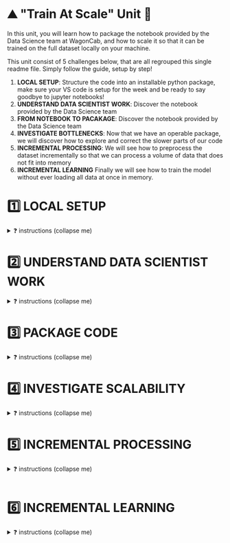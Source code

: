 # ⛰ "Train At Scale" Unit 🗻

In this unit, you will learn how to package the notebook provided by the Data Science team at WagonCab, and how to scale it so that it can be trained on the full dataset locally on your machine.

This unit consist of 5 challenges below, that are all regrouped this single readme file. Simply follow the guide, setup by step!

1. **LOCAL SETUP**: Structure the code into an installable python package, make sure your VS code is setup for the week and be ready to say goodbye to jupyter notebooks!
2. **UNDERSTAND DATA SCIENTIST WORK**: Discover the notebook provided by the Data Science team
3. **FROM NOTEBOOK TO PACAKAGE**: Discover the notebook provided by the Data Science team
4. **INVESTIGATE BOTTLENECKS**: Now that we have an operable package, we will discover how to explore and correct the slower parts of our code
5. **INCREMENTAL PROCESSING**: We will see how to preprocess the dataset incrementally so that we can process a volume of data that does not fit into memory
6. **INCREMENTAL LEARNING**
Finally we will see how to train the model without ever loading all data at once in memory.


# 1️⃣ LOCAL SETUP

<details>
    <summary markdown='span'>❓ instructions (collapse me)</summary>

<br>

As lead ML Engineer for the project, your first role is to setup a local working environment (pyenv) and an python package that only contains the skeleton of your code base.

💡 Packaging notebooks is a key ML Engineer skill. It allows
- Other users to collaborate on the code
- To call the code locally or on a remote machine in order for example to train the `taxifare_model` on a bigger machine
- To put the code in production (on a server that never stop running) in order to expose it as an **API** or through a **website**
- Render the code operable so that it can be ran manually or plugged to an automation workflow

### 1.1) Create new pyenv [🐍 taxifare-model]

```bash
cd ~/code/<user.github_nickname>/<program.challenges_repo_name>/07-ML-OPS/01-Train-at-scale/01-Train-at-scale/model
pyenv virtualenv 3.8.12 taxifare-model
pip install --upgrade pip
pyenv local taxifare-model
code .
```

Then, make sure both your OS terminal, your VS-code integrated terminal display well [🐍 taxifare-model] when in `model` folder.
On VS code, open any python file and check that taxifare-model is also activated by clicking on the bottom right pyenv section as below
<img src='https://wagon-public-datasets.s3.amazonaws.com/data-science-images/07-ML-OPS/pyenv-setup.png'>

### 1.2) Get familiar with the model package boilerplate

👇 Take 15 min to understand the boilerplate we've prepared for you

```bash
. # ~/code/data-challenges/07-ML-OPS/01-Train-at-scale/01-Train-at-scale/model
├── Makefile          # Main "interface" with your project. Use to launch tests, or start trainings etc... from the CLI
├── README.md         # A readme that explains to your
├── data              # empty folder that will be gitignored
│   ├── processed     # You will store intermediate processed data here as need be
│   └── raw           # You will download samples of the raw data from the internet to work/prototype locally
├── notebooks
│   ├── datascientist_deliverable.ipynb # The deliverable from the DS team!
│   └── recap.ipynb
├── pytest.ini        # test configuration file (do not touch)
├── requirements.txt  # list all third party packages to add to your local environment
├── setup.py          # allow `pip install` your package
├── taxifare_model          # the code logic for this package
│   ├── __init__.py
│   ├── interface
│   │   ├── __init__.py
│   │   └── main_local.py   # Your main python entry point that contains all "routes" that will be accessible from outside.
│   └── ml_logic
│       ├── __init__.py
│       ├── data.py         # save, load and clean data
│       ├── encoders.py     # custom encoders utilities
│       ├── model.py        # tensorflow model
│       ├── params.py       # global project params
│       ├── preprocessor.py # sklearn preprocessing pipelines
│       ├── registry.py     # save and load models
│       └── utils.py        # useful python functions
├── tests  # Tests to run using make pytest
    ├── ...
    ├── ...
└── training_outputs # local storage for trained model
    ├── metrics
    └── models
    └── params
```

👉 Let's install your package on this new virual env.

```bash
cd ~/code/<user.github_nickname>/<program.challenges_repo_name>/07-ML-OPS/01-Train-at-scale/01-Train-at-scale/model
pip install -e .
```

Make sure you have it installed by running `pip list | grep taxifare_model`. It should print the absolute path to the package.


### 1.3) Download raw data locally on your drive
```bash
cd ~/code/<user.github_nickname>/<program.challenges_repo_name>/07-ML-OPS/01-Train-at-scale/01-Train-at-scale/model
# 3 train sets
curl https://wagon-public-datasets.s3.amazonaws.com/taxi-fare-ny/train_1k.csv > data/raw/train_1k.csv
curl https://wagon-public-datasets.s3.amazonaws.com/taxi-fare-ny/train_10k.csv > data/raw/train_10k.csv
curl https://wagon-public-datasets.s3.amazonaws.com/taxi-fare-ny/train_100k.csv > data/raw/train_100k.csv
curl https://wagon-public-datasets.s3.amazonaws.com/taxi-fare-ny/train_500k.csv > data/raw/train_500k.csv

# 3 val sets
curl https://wagon-public-datasets.s3.amazonaws.com/taxi-fare-ny/val_1k.csv > data/raw/val_1k.csv
curl https://wagon-public-datasets.s3.amazonaws.com/taxi-fare-ny/val_10k.csv > data/raw/val_10k.csv
curl https://wagon-public-datasets.s3.amazonaws.com/taxi-fare-ny/val_100k.csv > data/raw/val_100k.csv
curl https://wagon-public-datasets.s3.amazonaws.com/taxi-fare-ny/val_500k.csv > data/raw/val_500k.csv

```

❗️ And only if you have excellent internet connexion and 6Go free space on your computer (it's not mandatory for the week)
```bash
curl https://wagon-public-datasets.s3.amazonaws.com/taxi-fare-ny/train_50M.csv.zip > model/data/raw/train_50M.csv.zip
```
</details>


# 2️⃣ UNDERSTAND DATA SCIENTIST WORK

<details>
    <summary markdown='span'>❓ instructions (collapse me)</summary>

<br>

Open `datascientist_deliverable.ipynb` within VScode (forget about Jupyter for this module)

❗️ Make sure to use `taxifare_model` as ipykernel venv

<img src='https://wagon-public-datasets.s3.amazonaws.com/data-science-images/07-ML-OPS/pyenv-notebook.png'>

- Run all cell carefully while understanding them. This handover between you and the DS team is the perfect time to interact with them.
- If some packages are missing, add them to your `requirements.txt` and `pip install -e .` again

</details>



# 3️⃣ PACKAGE CODE


<details>
    <summary markdown='span'>❓ instructions (collapse me)</summary>

<br>

🎯 Your goal is to be able to run the `taxifare_model.interface.main_local` module as per below

```bash
# -> model
python -m taxifare_model.interface.main_local
```

To do so, please code the missing code marked `# YOUR CODE HERE` in the following files

```markdown
├── taxifare_model
│   ├── __init__.py
│   ├── interface
│   │   ├── __init__.py
│   │   └── main_local.py   # ❓ Start by here: code `preprocess_and_train`, `pred`
│   └── ml_logic
│       ├── __init__.py
│       ├── data.py         # ❓ `clean data`
│       ├── encoders.py     # ❓ `transform_time_features`, `transform_lonlat_features`, `compute_geohash`
│       ├── model.py        # ❓ `initialize_model`, `compile_model`, `train_model`
│       ├── params.py       # ✅ You can change `DATASET_SIZE`
│       ├── preprocessor.py # ❓ `preprocess_features`
│       ├── registry.py     # ✅ `save_model` and `load_model` are already coded for you
│       └── utils.py        # ✅ keep for later
```

We have written various tests to help you check your code step-by-steps
```bash
# -> model
make test_train_at_scale
```

👉 To mimic Data Scientist setup, please check your logic at least once with the following DATASET_SIZE

```python
# taxifare_model/ml_logic/params.py
DATASET_SIZE = '100k'
```

But feel free to keep `'1k'` or `'10k'` datasets to iterate faster in debug mode 🐞 !


💡 Tips: Did you know you could convert `.ipynb` files into a single `.py` files with VScode? To do so, open any notebook, and use command palette to select "Convert to Python Script". It may help you copy paste multiple cell logic at once.

</details>

# 4️⃣ INVESTIGATE SCALABILITY


<details>
    <summary markdown='span'>❓ instructions (collapse me)</summary>

<br>

Now that you managed to make the package work for a small dataset, time to see how it will handle the real dataset!

👉 Switch `ml_logic.params.DATASET_SIZE` and `ml_logic.params.VALIDATION_DATASET_SIZE` to `'500k'` to start getting serious!

❓ Investigate **which part of your code take most time and memory use** and try to answer the following questions with your buddy:
- [ ] What part of your code hold key bottlenecks?
- [ ] What kind of bottlenecks are the most worrying ? (Time, Memory?)
- [ ] Do you think it will scale to 50M rows ?
- [ ] Can you think about potential solutions? Write down your ideas, but do not implement them yet!

💡 Hint: Use `ml_logic.utils.simple_time_and_memory_tracker` to decorate the methods of your choice as below

```python
# taxifare_model.ml_logic.data.py
from taxifare_model.ml_logic.utils import simple_time_and_memory_tracker

@simple_time_and_memory_tracker
def clear_data() -> pd.DataFrame:
    ...
```
And make sure to understand exactly how decorators work. Refer to lecture [0405-Communicate](https://kitt.lewagon.com/camps/<user.batch_slug>/lectures/content/04-Decision-Science_05-Communicate.slides.html?title=Communicate#/6/3)


</details>


# 5️⃣ INCREMENTAL PROCESSING
<details>
    <summary markdown='span'>❓ instructions (collapse me)</summary>

🎯 Your goal is to improve your codebase so as **to be able to process our model on `50M` rows or even more, without RAM limits**.

### 5.1) Discussion

**What did we learn?**
From previous challenge, we've seen that we have memory and time constraints:
- the `(55M,8)` `raw_data` loaded in memory as dataframe takes about 12GB of RAM, which is too much for most computers.
- the `(55M,65)` preprocessed dataframe is even bigger.
- the `ml_logic.encoders.compute_geohash` method takes an awful long time to process 🤯

**What could we do?**

1. One solution is to buy **more RAM from a Virtual Machine** in the cloud and process it there (and it's often the simplest way to deal with such problem)
2. Another could be to load each column of the `raw_data` individually, and prepare some preprocessing on it, **column by column**
```python
for col in column_names:
    df_col = pd.read_csv("raw_data.csv.zip", usecols=col)
    # do preprocessing on the single column here
```
3. But you can always always encounter datasets "too big to load anyway"! By the way, the [real NYC dataset](https://www1.nyc.gov/site/tlc/about/tlc-trip-record-data.page) is even bigger than 55M rows and actually weight about 156GB !

**Proposed solution: incremental preprocessing 🔪 chunk-by-chunk 🔪**

Did you notice our preprocessing is **state-less**?
- We don't need to store (fit) any information on the train set such as _standard deviation_ of each columns, to apply it (transform) on the test set.
- We can therefore decouple/split preprocess from train instead of grouping everything into a pipeline `preprocess_and_train`. We will `preprocess` and store `data_processed` once-for-all on our hard drive, then `train` our model from that `data_processed` later on. When new data will arrive, we'll simply apply the preprocessing to it as a pure python function.

Secondly, as we do not need to compute _column-wise-statistics_ but only perform _row-by-row preprocessing_, we can do the preprocessing **chunk by chunk**, with chunks of limited size (e.g 100_000 rows), each chunk fitting nicely in memory! And then simply append each _processed chunk_ at the end of a CSV on our local disk. It won't make it faster but at least it will compute without crashing. And you only need to do it once.

```python
data_chunk = pd.read_csv(
        data_raw_path,
        skiprows=...
        nrows=...
        )
```

### 5.2) Your turn ❓

❓ First, bring back smaller dataset sizes while you try to make it work.
```
# params.py
DATASET_SIZE = '1k'
VALIDATION_DATASET_SIZE = '1k'
CHUNK_SIZE = 200
```

**❓ Then, copy paste and try to code this new route in your `ml_logic.interface.main_local` module**

[//] TODO: 🚨 Code below is not the single source of truth. Find a way to remove this dual-source! 🚨
```python
def preprocess(training_set=True):
    """
    Preprocess the dataset iteratively, loading data by chunks fitting in memory,
    processing each chunk, appending each of them to a final dataset preprocessed,
    and saving final prepocessed dataset as CSV
    """

    print("\n⭐️ use case: preprocess")

    # local saving paths given to you (do not overwrite these data_path variable)
    if training_set:
        source_name = f"train_{DATASET_SIZE}.csv"
        destination_name = f"train_processed_{DATASET_SIZE}.csv"
    else:
        source_name = f"val_{VALIDATION_DATASET_SIZE}.csv"
        destination_name = f"val_processed_{VALIDATION_DATASET_SIZE}.csv"

    data_raw_path = os.path.abspath(os.path.join(
        ROOT_PATH, "data", "raw", source_name))
    data_processed_path = os.path.abspath(os.path.join(
        ROOT_PATH, "data", "processed", destination_name))

    # iterate on the dataset, by chunks
    chunk_id = 0

    while (True):
        print(f"processing chunk n°{chunk_id}...")

        # load in memory the chunk numbered `chunk_id` of size CHUNK_SIZE
        # 🎯 Hint: check out pd.read_csv(skiprows=..., nrows=...)

        # YOUR CODE HERE

        # clean chunk
        # YOUR CODE HERE

        # create X_chunk,y_chunk
        # YOUR CODE HERE

        # create X_processed_chunk and concatenate (X_processed_chunk, y_chunk) into data_processed_chunk
        # YOUR CODE HERE

        # Save the chunk of the dataset to local disk (append to existing csv to build it chunk by chunk)
        # 🎯 Hints1: check out pd.to_csv(mode=...)
        # YOUR CODE HERE

        chunk_id += 1

    # 🧪 Write tests. Check your results with `make test_train_at_scale`
    data_processed = pd.read_csv(data_processed_path, header=None, dtype=DATA_PROCESSED_DTYPES_OPTIMIZED).to_numpy()
    write_result(name="test_preprocess", subdir="train_at_scale",
                 data_processed_head=data_processed[0:2])

    print("✅ data processed saved entirely")
```

**🧪 Test your code**
When you are happy with your results, test your code with `make test_train_at_scale`

**❓ Create and store the 4 large preprocessed datasets**
- `data/processed/train_processed_500k.csv`
- `data/processed/val_processed_500k.csv`

By changing `params.py` as below 👇

```python
# params.py
DATASET_SIZE = '500k'
VALIDATION_DATASET_SIZE = '500k'
CHUNK_SIZE = 100000
```

</details>
<br>

# 6️⃣ INCREMENTAL LEARNING


<details>
    <summary markdown='span'>❓ instructions (collapse me)</summary>


🎯 Goal: Train our model on the full `data_processed.csv`

### 6.1) Discussion

We cannot load such dataset in RAM all at once, but we can load it chunk by chunk.

How do we train a model "chunk by chunk" ?

This is called **incremental learning** or **partial_fit**
- We initialize a model with random weights ${\theta_0}$
- We load the first `data_processed_chunk` in memory (say, 100_000 rows)
- We train model on the first chunk , and update its weights accordingly ${\theta_0} \rightarrow {\theta_1}$
- We load the second `data_processed_chunk` in memory
- We *retrain* model with this second chunk, this time updating previously computed weights ${\theta_1} \rightarrow {\theta_2}$!
- etc...until the end of the entire dataset

<br>

❗️ Not all machine-learning model support incremental learning: only *parametric* models $f_{\theta}$ that are based on *iterative update methods* like gradient descent
- In **scikit-learn**, `model.partial_fit()` is only available SGDRegressor/Classifier and few others ([read this carefully 📚](https://scikit-learn.org/0.15/modules/scaling_strategies.html#incremental-learning)).
- In **tensorflow** and another other deep learning framework, training is always iterative and incremental learning is the default behavior! You just need to avoid calling `model.initialize()` between two chunks!

<br>

❗️ Do not mistake `batch_size` with `chunk_size` in deep learning
- For each chunk (big), your model will read data batch-per-batch (small) many times over (epochs)

<br>

👍 **Pros:**: This universal approach is framework independent. You can use it with scikit-learn, XGBoost, Tensorflow etc...
<details>
    <summary markdown='span'>Do we really need chunks with tensorflow?</summary>

Granted, thanks to tensorflow `Datasets` you don't always need "chunks" as you can use batch-per-batch dataset loading as below (we will see it in recap)

```python
import tensorflow as tf
ds = tf.data.experimental.make_csv_dataset(data_processed_55M.csv, batch_size=256)
model.fit(ds)
```

However, we would like to teach you the universal method of incremental fit by chunk in this challenge, as it that applies to any framework, and will prove useful to *partially retrain* your model with newer data once it is put in production.
</details>

<br>

👎 **Cons**: Model will be bias toward fitting *last chunk* better than the *firsts*. In our case, it's not a problem as our training dataset is shuffled, but it's important to keep that in mind when we will do a partial-fit of our model with newer data once it is put in production.


### 6.2) Your turn ❓

**❓ Copy paste and try to code this new route in your `ml_logic.interface.main_local` module**

[//] TODO: 🚨find a way to remove this dual-source-of-truth! 🚨

```python
def train():
    """
    Training on the full (already preprocessed) dataset, by loading it
    chunk-by-chunk, and updating the weight of the model for each chunks.
    Save model, compute validation metrics on a holdout validation set that is
    common to all chunks.
    """
    print("\n ⭐️ use case: train")

    # Validation Set: Load a validation set common to all chunks and create X_val, y_val
    # YOUR CODE HERE

    # Iterate on the full training dataset chunk per chunks. Break out of the loop if you receive no data to train upon!
    model = None
    chunk_id = 0
    metrics_val_list = []  # store each metrics_val_chunk

    while (True):
        print(f"loading and training on preprocessed chunk n°{chunk_id}...")

        # Load chunk of preprocess data and create (X_train_chunk, y_train_chunk)
        # YOUR CODE HERE

        # Train a model incrementally
        learning_rate = 0.001
        batch_size = 256
        # YOUR CODE HERE

        chunk_id += 1

    params = dict(
        learning_rate=learning_rate,
        batch_size=batch_size,
        incremental=True,
        chunk_size=CHUNK_SIZE)

    # process metrics
    metrics_val_mean_all_chunks = None
    # YOUR CODE HERE
    metrics = dict(mean_val=metrics_val_mean_all_chunks)

    # Save model
    save_model(model, params=params, metrics=metrics)

    pass
```

**🧪 Test your code **
When you are happy with your results, test your code with `make test_train_at_scale`
Everything tests should be green 🏁

**Give it a try with the full dataset!**
```python
# params.py
DATASET_SIZE = '500k'
VALIDATION_DATASET_SIZE = '500k'
CHUNK_SIZE = 100000
```

Congratulation ! 🏁

</details>
<br>
